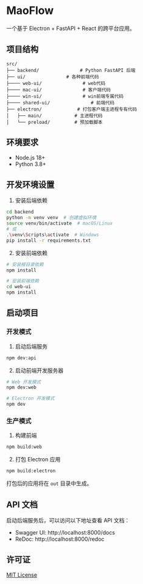 # MaoFlow

一个基于 Electron + FastAPI + React 的跨平台应用。

## 项目结构
```
src/
├── backend/               # Python FastAPI 后端
├── ui/               # 各种前端代码
├──── web-ui/               # web代码
├──── mac-ui/               # 客户端代码
├──── win-ui/               # win前端专属代码
├──── shared-ui/               # 前端代码
├── electron/             # 打包客户端主进程专有代码
│   ├── main/            # 主进程代码
│   └── preload/         # 预加载脚本
```



## 环境要求

- Node.js 18+
- Python 3.8+

## 开发环境设置

1. 安装后端依赖

```bash
cd backend
python -m venv venv  # 创建虚拟环境
source venv/bin/activate  # macOS/Linux
# 或
.\venv\Scripts\activate  # Windows
pip install -r requirements.txt
```

2. 安装前端依赖

```bash
# 安装根目录依赖
npm install

# 安装前端依赖
cd web-ui
npm install
```

## 启动项目

### 开发模式

1. 启动后端服务

```bash
npm dev:api
```

2. 启动前端开发服务器

```bash
# Web 开发模式
npm dev:web

# Electron 开发模式
npm dev
```

### 生产模式

1. 构建前端

```bash
npm build:web
```

2. 打包 Electron 应用

```bash
npm build:electron
```

打包后的应用将在 `out` 目录中生成。

## API 文档

启动后端服务后，可以访问以下地址查看 API 文档：

- Swagger UI: http://localhost:8000/docs
- ReDoc: http://localhost:8000/redoc

## 许可证

[MIT License](LICENSE)

